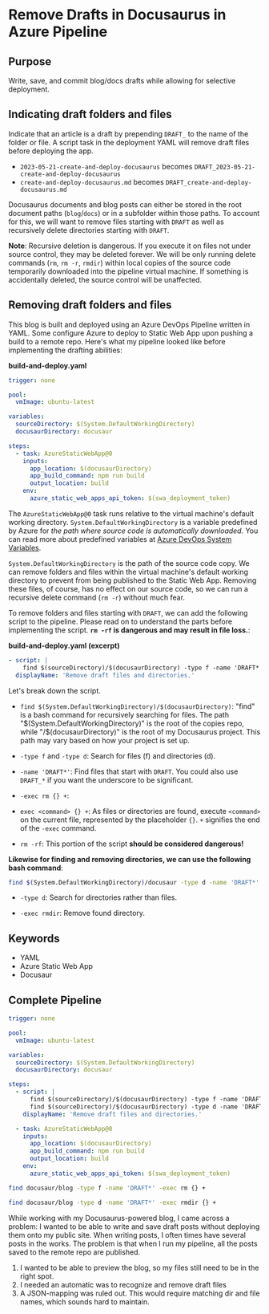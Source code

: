 # Remove Drafts in Docusaurus in Azure Pipeline

## Purpose

Write, save, and commit blog/docs drafts while allowing for selective deployment.

## Indicating draft folders and files

Indicate that an article is a draft by prepending `DRAFT_` to the name of the folder or file. A script task in the deployment YAML will remove draft files before deploying the app.

- `2023-05-21-create-and-deploy-docusaurus` becomes `DRAFT_2023-05-21-create-and-deploy-docusaurus`
- `create-and-deploy-docusaurus.md` becomes `DRAFT_create-and-deploy-docusaurus.md`

Docusaurus documents and blog posts can either be stored in the root document paths (`blog`/`docs`) or in a subfolder within those paths. To account for this, we will want to remove files starting with `DRAFT` as well as recursively delete directories starting with `DRAFT`.

**Note**: Recursive deletion is dangerous. If you execute it on files not under source control, they may be deleted forever. We will be only running delete commands (`rm`, `rm -r`, `rmdir`) within local copies of the source code temporarily downloaded into the pipeline virtual machine. If something is accidentally deleted, the source control will be unaffected.

## Removing draft folders and files

This blog is built and deployed using an Azure DevOps Pipeline written in YAML. Some configure Azure to deploy to Static Web App upon pushing a build to a remote repo. Here's what my pipeline looked like before implementing the drafting abilities:

**build-and-deploy.yaml**

```yml
trigger: none

pool:
  vmImage: ubuntu-latest

variables:
  sourceDirectory: $(System.DefaultWorkingDirectory)
  docusaurDirectory: docusaur

steps:
  - task: AzureStaticWebApp@0
    inputs:
      app_location: $(docusaurDirectory)
      app_build_command: npm run build
      output_location: build
    env:
      azure_static_web_apps_api_token: $(swa_deployment_token)
```

The `AzureStaticWebApp@0` task runs relative to the virtual machine's default working directory. `System.DefaultWorkingDirectory` is a variable predefined by Azure for _the path where source code is automatically downloaded_. You can read more about predefined variables at [Azure DevOps System Variables](https://learn.microsoft.com/en-us/azure/devops/pipelines/build/variables?view=azure-devops&tabs=yaml#system-variables-devops-services).

`System.DefaultWorkingDirectory` is the path of the source code copy. We can remove folders and files within the virtual machine's default working directory to prevent from being published to the Static Web App. Removing these files, of course, has no effect on our source code, so we can run a recursive delete command (`rm -r`) without much fear.

To remove folders and files starting with `DRAFT`, we can add the following script to the pipeline. Please read on to understand the parts before implementing the script. **`rm -rf` is dangerous and may result in file loss.**:

**build-and-deploy.yaml (excerpt)**

```yml
- script: |
    find $(sourceDirectory)/$(docusaurDirectory) -type f -name 'DRAFT*' -exec rm -rf {} +
  displayName: 'Remove draft files and directories.'
```

Let's break down the script.

- `find $(System.DefaultWorkingDirectory)/$(docusaurDirectory)`: "find" is a bash command for recursively searching for files. The path "$(System.DefaultWorkingDirectory)" is the root of the copies repo, while "/$(docusaurDirectory)" is the root of my Docusaurus project. This path may vary based on how your project is set up.

- `-type f` and `-type d`: Search for files (f) and directories (d).

- `-name 'DRAFT*'`: Find files that start with `DRAFT`. You could also use `DRAFT_*` if you want the underscore to be significant.

- `-exec rm {} +`:

- `exec <command> {} +`: As files or directories are found, execute `<command>` on the current file, represented by the placeholder `{}`. `+` signifies the end of the `-exec` command.

- `rm -rf`: This portion of the script **should be considered dangerous!**

**Likewise for finding and removing directories, we can use the following bash command**:

```bash
find $(System.DefaultWorkingDirectory)/docusaur -type d -name 'DRAFT*' -exec rm -r {} +
```

- `-type d`: Search for directories rather than files.

- `-exec rmdir`: Remove found directory.

## Keywords

- YAML
- Azure Static Web App
- Docusaur

## Complete Pipeline

```yml
trigger: none

pool:
  vmImage: ubuntu-latest

variables:
  sourceDirectory: $(System.DefaultWorkingDirectory)
  docusaurDirectory: docusaur

steps:
  - script: |
      find $(sourceDirectory)/$(docusaurDirectory) -type f -name 'DRAFT*' -exec rm {} +
      find $(sourceDirectory)/$(docusaurDirectory) -type d -name 'DRAFT*' -exec rmdir {} +
    displayName: 'Remove draft files and directories.'

  - task: AzureStaticWebApp@0
    inputs:
      app_location: $(docusaurDirectory)
      app_build_command: npm run build
      output_location: build
    env:
      azure_static_web_apps_api_token: $(swa_deployment_token)
```

```bash
find docusaur/blog -type f -name 'DRAFT*' -exec rm {} +
```

```bash
find docusaur/blog -type d -name 'DRAFT*' -exec rmdir {} +
```

While working with my Docusaurus-powered blog, I came across a problem: I wanted to be able to write and save draft posts without deploying them onto my public site. When writing posts, I often times have several posts in the works. The problem is that when I run my pipeline, all the posts saved to the remote repo are published.

1. I wanted to be able to preview the blog, so my files still need to be in the right spot.
2. I needed an automatic was to recognize and remove draft files
3. A JSON-mapping was ruled out. This would require matching dir and file names, which sounds hard to maintain.
